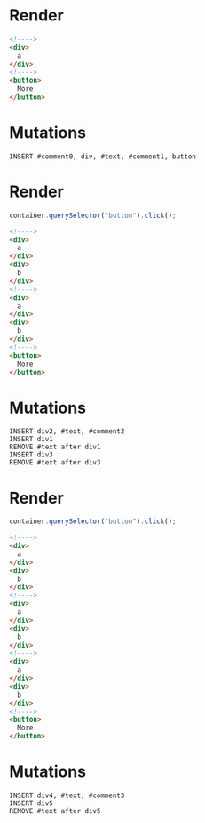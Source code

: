 # Render
```html
<!---->
<div>
  a
</div>
<!---->
<button>
  More
</button>
```

# Mutations
```
INSERT #comment0, div, #text, #comment1, button
```

# Render
```js
container.querySelector("button").click();
```
```html
<!---->
<div>
  a
</div>
<div>
  b
</div>
<!---->
<div>
  a
</div>
<div>
  b
</div>
<!---->
<button>
  More
</button>
```

# Mutations
```
INSERT div2, #text, #comment2
INSERT div1
REMOVE #text after div1
INSERT div3
REMOVE #text after div3
```

# Render
```js
container.querySelector("button").click();
```
```html
<!---->
<div>
  a
</div>
<div>
  b
</div>
<!---->
<div>
  a
</div>
<div>
  b
</div>
<!---->
<div>
  a
</div>
<div>
  b
</div>
<!---->
<button>
  More
</button>
```

# Mutations
```
INSERT div4, #text, #comment3
INSERT div5
REMOVE #text after div5
```